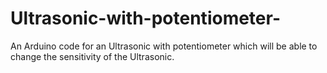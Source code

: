 # Ultrasonic-with-potentiometer-
An Arduino code for an Ultrasonic with potentiometer which will be able to change the sensitivity of the Ultrasonic.
